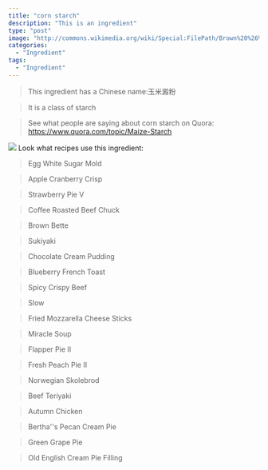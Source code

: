 ```yaml
---
title: "corn starch"
description: "This is an ingredient"
type: "post"
image: "http://commons.wikimedia.org/wiki/Special:FilePath/Brown%20%26%20Polson%27s.JPG"
categories: 
  - "Ingredient"
tags: 
  - "Ingredient"
---
```



>This ingredient has a Chinese name:玉米澱粉

> It is a class of starch

> See what people are saying about corn starch on Quora:
https://www.quora.com/topic/Maize-Starch

![](../images/ingredient.jpg)
Look what recipes use this ingredient:

> Egg White Sugar Mold

> Apple Cranberry Crisp

> Strawberry Pie V

> Coffee Roasted Beef Chuck

> Brown Bette

> Sukiyaki

> Chocolate Cream Pudding

> Blueberry French Toast

> Spicy Crispy Beef

> Slow

> Fried Mozzarella Cheese Sticks

> Miracle Soup

> Flapper Pie II

> Fresh Peach Pie II

> Norwegian Skolebrod

> Beef Teriyaki

> Autumn Chicken

> Bertha''s Pecan Cream Pie

> Green Grape Pie

> Old English Cream Pie Filling

